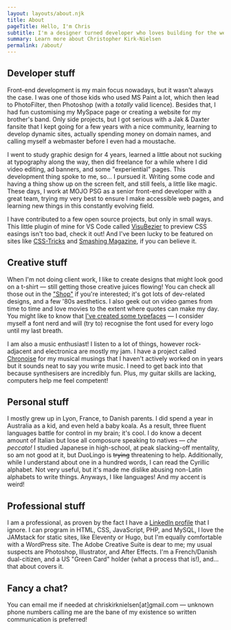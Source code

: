 ```yaml
---
layout: layouts/about.njk
title: About
pageTitle: Hello, I'm Chris
subtitle: I'm a designer turned developer who loves building for the web.
summary: Learn more about Christopher Kirk-Nielsen
permalink: /about/
---
```


## Developer stuff

Front-end development is my main focus nowadays, but it wasn't always the case. I was one of those kids who used MS Paint a lot, which then lead to PhotoFilter, then Photoshop (with a *totally* valid licence). Besides that, I had fun customising my MySpace page or creating a website for my brother's band. Only side projects, but I got serious with a Jak & Daxter fansite that I kept going for a few years with a nice community, learning to develop dynamic sites, actually spending money on domain names, and calling myself a webmaster before I even had a moustache.

I went to study graphic design for 4 years, learned a little about not sucking at typography along the way, then did freelance for a while where I did video editing, ad banners, and some "experiential" pages. This development thing spoke to me, so… I pursued it. Writing some code and having a thing show up on the screen felt, and still feels, a little like magic. These days, I work at MOJO PSG as a senior front-end developer with a great team, trying my very best to ensure I make accessible web pages, and learning new things in this constantly evolving field.

I have contributed to a few open source projects, but only in small ways. This little plugin of mine for VS Code called [VisuBezier](https://marketplace.visualstudio.com/items?itemName=chriskirknielsen.visubezier) to preview CSS easings isn't too bad, check it out! And I've been lucky to be featured on sites like [CSS-Tricks](https://css-tricks.com/author/chriskirknielsen/) and [Smashing Magazine](https://www.smashingmagazine.com/2019/05/switch-wordpress-hugo/), if you can believe it.

## Creative stuff

When I'm not doing client work, I like to create designs that might look good on a t-shirt — still getting those creative juices flowing! You can check all those out in the ["Shop"](/designs/) if you're interested; it's got lots of dev-related designs, and a few '80s aesthetics. I also geek out on video games from time to time and love movies to the extent where quotes can make my day. You might like to know that [I've created some typefaces](/fonts/) — I consider myself a font nerd and will (try to) recognise the font used for every logo until my last breath.

I am also a music enthusiast! I listen to a lot of things, however rock-adjacent and electronica are mostly my jam. I have a project called [Chronoise](https://chronoise.com) for my musical musings that I haven't actively worked on in years but it sounds neat to say you write music. I need to get back into that because synthesisers are incredibly fun. Plus, my guitar skills are lacking, computers help me feel competent!

## Personal stuff

I mostly grew up in Lyon, France, to Danish parents. I did spend a year in Australia as a kid, and even held a baby koala. As a result, three fluent languages battle for control in my brain; it's cool. I do know a decent amount of Italian but lose all composure speaking to natives — *che peccato!* I studied Japanese in high-school, at peak slacking-off mentality, so am not good at it, but DuoLingo is ~~trying~~ threatening to help. Additionally, while I understand about one in a hundred words, I can read the Cyrillic alphabet. Not very useful, but it's made me dislike abusing non-Latin alphabets to write things. Anyways, I like languages! And my accent is weird!

## Professional stuff

I am a professional, as proven by the fact I have a [LinkedIn profile](https://www.linkedin.com/in/chriskirknielsen/) that I ignore. I can program in HTML, CSS, JavaScript, PHP, and MySQL, I love the JAMstack for static sites, like Eleventy or Hugo, but I'm equally comfortable with a WordPress site. The Adobe Creative Suite is dear to me; my usual suspects are Photoshop, Illustrator, and After Effects. I'm a French/Danish dual-citizen, and a US "Green Card" holder (what a process that is!), and… that about covers it.

## Fancy a chat?

You can email me if needed at chriskirknielsen[at]gmail&period;com — unknown phone numbers calling me are the bane of my existence so written communication is preferred!